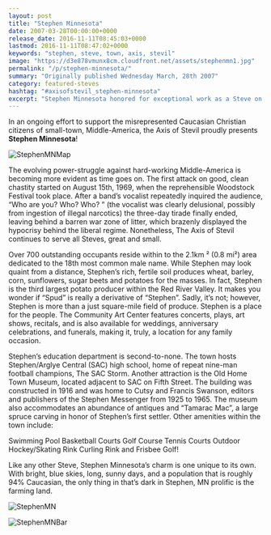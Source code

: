 ```yaml
---
layout: post
title: "Stephen Minnesota"
date: 2007-03-28T00:00:00+0000
release_date: 2016-11-11T08:45:03+0000
lastmod: 2016-11-11T08:47:02+0000
keywords: "stephen, steve, town, axis, stevil"
image: "https://d3e878vmunx8cm.cloudfront.net/assets/stephenmn1.jpg"
permalink: "/p/stephen-minnesota/"
summary: "Originally published Wednesday March, 28th 2007"
category: featured-steves
hashtag: "#axisofstevil_stephen-minnesota"
excerpt: "Stephen Minnesota honored for exceptional work as a Steve on Wednesday March, 28th 2007"
---
```


[id_1]: https://d3e878vmunx8cm.cloudfront.net/assets/stephenmn1.jpg "Stephen MN Map"[id_2]: https://d3e878vmunx8cm.cloudfront.net/assets/stephenmn2.jpg "Stephen MN"[id_3]: https://d3e878vmunx8cm.cloudfront.net/assets/stephenmnbar.jpg "Stephen MN Bar"

In an ongoing effort to support the misrepresented Caucasian Christian citizens of small-town, Middle-America, the Axis of Stevil proudly presents **Stephen Minnesota**!

![StephenMNMap][id_1]

The evolving power-struggle against hard-working Middle-America is becoming more evident as time goes on. The first attack on good, clean chastity started on August 15th, 1969, when the reprehensible Woodstock Festival took place. After a band’s vocalist repeatedly inquired the audience, “Who are you? Who? Who? ” (the vocalist was clearly delusional, possibly from ingestion of illegal narcotics) the three-day tirade finally ended, leaving behind a barren war zone of litter, which brazenly displayed the hypocrisy behind the liberal regime. Nonetheless, The Axis of Stevil continues to serve all Steves, great and small.

Over 700 outstanding occupants reside within to the 2.1km ² (0.8 mi²) area dedicated to the 18th most common male name. While Stephen may look quaint from a distance, Stephen’s rich, fertile soil produces wheat, barley, corn, sunflowers, sugar beets and potatoes for the masses. In fact, Stephen is the third largest potato producer within the Red River Valley. It makes you wonder if “Spud” is really a derivative of “Stephen”. Sadly, it’s not; however, Stephen is more than a just square-mile field of produce. Stephen is a place for the people. The Community Art Center features concerts, plays, art shows, recitals, and is also available for weddings, anniversary celebrations, and funerals, making it, truly, a location for any family occasion.

Stephen’s education department is second-to-none. The town hosts Stephen/Arglye Central (SAC) high school, home of repeat nine-man football champions, The SAC Storm. Another attraction is the Old Home Town Museum, located adjacent to SAC on Fifth Street. The building was constructed in 1916 and was home to Cutsy and Francis Swanson, editors and publishers of the Stephen Messenger from 1925 to 1965. The museum also accommodates an abundance of antiques and “Tamarac Mac”, a large spruce carving in honor of Stephen’s first settler. 
Other amenities within the town include:

Swimming Pool
Basketball Courts
Golf Course
Tennis Courts 
Outdoor Hockey/Skating Rink
Curling Rink and Frisbee Golf!

Like any other Steve, Stephen Minnesota’s charm is one unique to its own. With bright, blue skies, long, sunny days, and a population that is roughly 94% Caucasian, the only thing in that’s dark in Stephen, MN prolific is the farming land.

![StephenMN][id_2]

![StephenMNBar][id_3]
